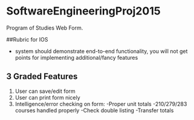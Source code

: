 # SoftwareEngineeringProj2015
Program of Studies Web Form.

##Rubric for IOS
- system should demonstrate end-to-end functionality, you will not get points for implementing additional/fancy features 

## 3 Graded Features 
1. User can save/edit form 
2. User can print form nicely
3. Intelligence/error checking on form:
   -Proper unit totals 
   -210/279/283 courses handled properly 
   -Check double listing 
   -Transfer totals 
